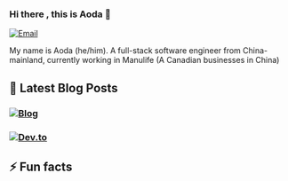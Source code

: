 ### Hi there , this is Aoda 👋

<!-- [![Twitter __staticvoid](https://img.shields.io/badge/-Twitter-1DA1F2?style=for-the-badge&logo=twitter&logoColor=white&link=https://twitter.lsantos.dev)](https://twitter.lsantos.dev) -->
<!-- [![Linkedin: lhs-santos](https://img.shields.io/badge/-LinkedIn-0077B5?style=for-the-badge&logo=linkedin&logoColor=white&link=https://linkedin.lsantos.dev)](https://www.linkedin.lsantos.dev) -->

[![Email](https://img.shields.io/badge/-Email-%23333?style=for-the-badge&logo=gmail&logoColor=white)](mailto:aodazhang666@gmail.com)

My name is Aoda (he/him). 
A full-stack software engineer from China-mainland, currently working in Manulife (A Canadian businesses in China)

## 📝 Latest Blog Posts

### [![Blog](https://img.shields.io/badge/-My%20Blog-FF5722?style=for-the-badge&logo=blogger&logoColor=white)](https://aoda.netlify.app/)

### [![Dev.to](https://img.shields.io/badge/-Dev.to-ffffff?style=for-the-badge&logo=dev.to&logoColor=0A0A0A)](https://dev.to/aoda-zhang)

## ⚡ Fun facts

